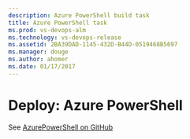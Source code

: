 ```yaml
---
description: Azure PowerShell build task
title: Azure PowerShell task
ms.prod: vs-devops-alm
ms.technology: vs-devops-release
ms.assetid: 2BA39DAD-1145-432D-B44D-0519468B5697
ms.manager: douge
ms.author: ahomer
ms.date: 01/17/2017
---
```


# Deploy: Azure PowerShell

See [AzurePowerShell on GitHub](https://github.com/Microsoft/vsts-tasks/tree/master/Tasks/AzurePowerShell)

